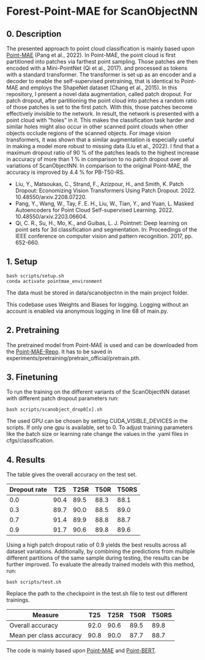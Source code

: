 # Forest-Point-MAE for ScanObjectNN

## 0. Description 

The presented approach to point cloud classification is mainly based upon [Point-MAE](https://github.com/Pang-Yatian/Point-MAE) (Pang et al., 2022). In Point-MAE, the point cloud is first partitioned into patches via farthest point sampling. Those patches are then encoded with a Mini-PointNet (Qi et al., 2017). and processed as tokens with a standard transformer. The transformer is set up as an encoder and a decoder to enable the self-supervised pretraining, that is identical to Point-MAE and employs the ShapeNet dataset (Chang et al., 2015). In this repository, I present a novel data augmentation, called patch dropout. For patch dropout, after partitioning the point cloud into patches a random ratio of those patches is set to the first patch. With this, those patches become effectively invisible to the network. In result, the network is presented with a point cloud with “holes” in it. This makes the classification task harder and similar holes might also occur in other scanned point clouds when other objects occlude regions of the scanned objects. For image vision transformers, it was shown that a similar augmentation is especially useful in making a model more robust to missing data (Liu et al., 2022). I find that a maximum dropout ratio of 90 % of the patches leads to the highest increase in accuracy of more than 1 % in comparison to no patch dropout over all variations of ScanObjectNN. In comparison to the original Point-MAE, the accuracy is improved by 4.4 % for PB-T50-RS.


* Liu, Y., Matsoukas, C., Strand, F., Azizpour, H., and Smith, K. Patch Dropout: Economizing Vision Transformers Using Patch Dropout. 2022. 10.48550/arxiv.2208.07220.
* Pang, Y., Wang, W., Tay, F. E. H., Liu, W., Tian, Y., and Yuan, L. Masked Autoencoders for Point Cloud Self-supervised Learning. 2022. 10.48550/arxiv.2203.06604.
* Qi, C. R., Su, H., Mo, K., and Guibas, L. J. Pointnet: Deep learning on point sets for 3d classification and segmentation. In: Proceedings of the IEEE conference on computer vision and pattern recognition. 2017, pp. 652-660.


## 1. Setup

```
bash scripts/setup.sh
conda activate pointmae_environment
```

The data must be stored in data/scanobjectnn in the main project folder.

This codebase uses Weights and Biases for logging. Logging without an account is enabled via anonymous logging in line 68 of main.py.


## 2. Pretraining

The pretrained model from Point-MAE is used and can be downloaded from the [Point-MAE-Repo](https://github.com/Pang-Yatian/Point-MAE/releases/download/main/pretrain.pth). It has to be saved in experiments/pretraining/pretrain_official/pretrain.pth.


## 3. Finetuning

To run the training on the different variants of the ScanObjectNN dataset with different patch dropout parameters run: 

```
bash scripts/scanobject_drop0[x].sh
```

The used GPU can be chosen by setting CUDA_VISIBLE_DEVICES in the scripts. If only one gpu is available, set to 0. To adjust training parameters like the batch size or learning rate change the values in the .yaml files in cfgs/classification.

## 4. Results

The table gives the overall accuracy on the test set.

Dropout rate | T25 | T25R | T50R | T50RS
--- | --- | --- | --- | --- 
0.0 | 90.4 | 89.5 | 88.3 | 88.1
0.3 | 89.7 | 90.0 | 88.5 | 89.0
0.7 | 91.4 | 89.9 | 88.8 | 88.7
0.9 | 91.7 | 90.6 | 89.8 | 89.6

Using a high patch dropout ratio of 0.9 yields the best results across all dataset variations. Additionally, by combining the predictions from multiple different partitions of the same sample during testing, the results can be further improved. To evaluate the already trained models with this method, run: 

```
bash scripts/test.sh
```

Replace the path to the checkpoint in the test.sh file to test out different trainings.

Measure | T25 | T25R | T50R | T50RS
--- | --- | --- | --- | --- 
Overall accuracy | 92.0 | 90.6 | 89.5 | 89.8
Mean per class accuracy | 90.8 | 90.0 | 87.7 | 88.7

The code is mainly based upon [Point-MAE](https://github.com/Pang-Yatian/Point-MAE) and [Point-BERT](https://github.com/lulutang0608/Point-BERT).
